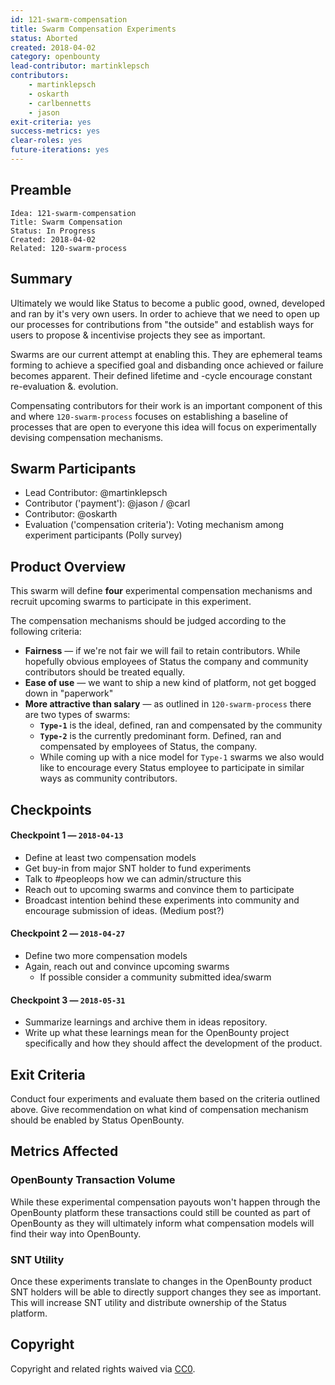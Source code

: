 ```yaml
---
id: 121-swarm-compensation
title: Swarm Compensation Experiments
status: Aborted
created: 2018-04-02
category: openbounty
lead-contributor: martinklepsch
contributors:
    - martinklepsch
    - oskarth
    - carlbennetts
    - jason
exit-criteria: yes
success-metrics: yes
clear-roles: yes
future-iterations: yes
---
```


## Preamble

    Idea: 121-swarm-compensation
    Title: Swarm Compensation
    Status: In Progress
    Created: 2018-04-02
    Related: 120-swarm-process

## Summary
Ultimately we would like Status to become a public good, owned, developed and ran by it's very own users. In order to achieve that we need to open up our processes for contributions from "the outside" and establish ways for users to propose & incentivise projects they see as important.

Swarms are our current attempt at enabling this. They are ephemeral teams forming to achieve a specified goal and disbanding once achieved or failure becomes apparent. Their defined lifetime and -cycle encourage constant re-evaluation &. evolution.

Compensating contributors for their work is an important component of this and where `120-swarm-process` focuses on establishing a baseline of processes that are open to everyone this idea will focus on experimentally devising compensation mechanisms. 

## Swarm Participants

- Lead Contributor: @martinklepsch
- Contributor ('payment'): @jason / @carl
- Contributor: @oskarth
- Evaluation ('compensation criteria'): Voting mechanism among experiment participants (Polly survey)

## Product Overview

This swarm will define **four** experimental compensation mechanisms and recruit upcoming swarms to participate in this experiment.

The compensation mechanisms should be judged according to the following criteria:

- **Fairness** — if we're not fair we will fail to retain contributors. While hopefully obvious employees of Status the company and community contributors should be treated equally.
- **Ease of use** — we want to ship a new kind of platform, not get bogged down in "paperwork"
- **More attractive than salary** — as outlined in `120-swarm-process` there are two types of swarms:
	- **`Type-1`** is the ideal, defined, ran and compensated by the community
	- **`Type-2`** is the currently predominant form. Defined, ran and compensated by employees of Status, the company.
	- While coming up with a nice model for `Type-1` swarms we also would like to encourage every Status employee to participate in similar ways as community contributors.

## Checkpoints

#### Checkpoint 1 — `2018-04-13`

- Define at least two compensation models
- Get buy-in from major SNT holder to fund experiments
- Talk to #peopleops how we can admin/structure this
- Reach out to upcoming swarms and convince them to participate
- Broadcast intention behind these experiments into community and encourage submission of ideas. (Medium post?)

#### Checkpoint 2 — `2018-04-27`

- Define two more compensation models
- Again, reach out and convince upcoming swarms
  - If possible consider a community submitted idea/swarm

#### Checkpoint 3 — `2018-05-31`

- Summarize learnings and archive them in ideas repository.
- Write up what these learnings mean for the OpenBounty project specifically and how they should affect the development of the product.

## Exit Criteria

Conduct four experiments and evaluate them based on the criteria outlined above. Give recommendation on what kind of compensation mechanism should be enabled by Status OpenBounty.

## Metrics Affected

### OpenBounty Transaction Volume

While these experimental compensation payouts won't happen through the OpenBounty platform these transactions could still be counted as part of OpenBounty as they will ultimately inform what compensation models will find their way into OpenBounty.

### SNT Utility

Once these experiments translate to changes in the OpenBounty product SNT holders will be able to directly support changes they see as important. This will increase SNT utility and distribute ownership of the Status platform.

## Copyright
Copyright and related rights waived via [CC0](https://creativecommons.org/publicdomain/zero/1.0/).
